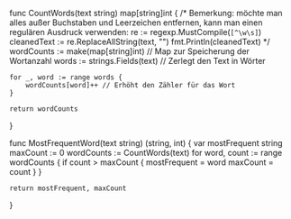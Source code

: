 func CountWords(text string) map[string]int {
	/*
		Bemerkung: möchte man alles außer Buchstaben und Leerzeichen entfernen,
		kann man einen regulären Ausdruck verwenden:
		re := regexp.MustCompile(`[^\w\s]`)
		cleanedText := re.ReplaceAllString(text, "")
		fmt.Println(cleanedText)
	*/
	wordCounts := make(map[string]int) // Map zur Speicherung der Wortanzahl
	words := strings.Fields(text)      // Zerlegt den Text in Wörter

	for _, word := range words {
		wordCounts[word]++ // Erhöht den Zähler für das Wort
	}

	return wordCounts
}

func MostFrequentWord(text string) (string, int) {
	var mostFrequent string
	maxCount := 0
	wordCounts := CountWords(text)
	for word, count := range wordCounts {
		if count > maxCount {
			mostFrequent = word
			maxCount = count
		}
	}

	return mostFrequent, maxCount
}